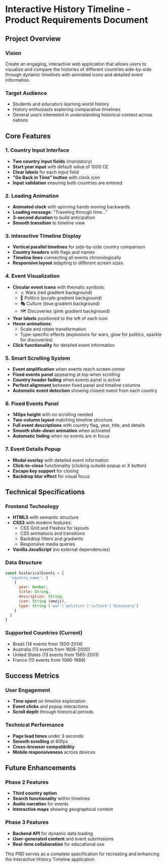 # Interactive History Timeline - Product Requirements Document

## Project Overview

### Vision
Create an engaging, interactive web application that allows users to visualize and compare the histories of different countries side-by-side through dynamic timelines with animated icons and detailed event information.

### Target Audience
- Students and educators learning world history
- History enthusiasts exploring comparative timelines
- General users interested in understanding historical context across nations

## Core Features

### 1. Country Input Interface
- **Two country input fields** (mandatory)
- **Start year input** with default value of 1000 CE
- **Clear labels** for each input field
- **"Go Back in Time" button** with clock icon
- **Input validation** ensuring both countries are entered

### 2. Loading Animation
- **Animated clock** with spinning hands moving backwards
- **Loading message**: "Traveling through time..."
- **3-second duration** to build anticipation
- **Smooth transition** to timeline view

### 3. Interactive Timeline Display
- **Vertical parallel timelines** for side-by-side country comparison
- **Country headers** with flags and names
- **Timeline lines** connecting all events chronologically
- **Responsive layout** adapting to different screen sizes

### 4. Event Visualization
- **Circular event icons** with thematic symbols:
  - ⚔️ Wars (red gradient background)
  - 👑 Politics (purple gradient background)
  - 🎭 Culture (blue gradient background)
  - 🗺️ Discoveries (pink gradient background)
- **Year labels** positioned to the left of each icon
- **Hover animations**:
  - Scale and rotate transformation
  - Type-specific effects (explosions for wars, glow for politics, sparkle for discoveries)
- **Click functionality** for detailed event information

### 5. Smart Scrolling System
- **Event amplification** when events reach screen center
- **Fixed events panel** appearing at top when scrolling
- **Country header fading** when events panel is active
- **Perfect alignment** between fixed panel and timeline columns
- **Automatic event detection** showing closest event from each country

### 6. Fixed Events Panel
- **140px height** with no scrolling needed
- **Two-column layout** matching timeline structure
- **Full event descriptions** with country flag, year, title, and details
- **Smooth slide-down animation** when activated
- **Automatic hiding** when no events are in focus

### 7. Event Details Popup
- **Modal overlay** with detailed event information
- **Click-to-close** functionality (clicking outside popup or X button)
- **Escape key support** for closing
- **Backdrop blur effect** for visual focus

## Technical Specifications

### Frontend Technology
- **HTML5** with semantic structure
- **CSS3** with modern features:
  - CSS Grid and Flexbox for layouts
  - CSS animations and transitions
  - Backdrop filters and gradients
  - Responsive media queries
- **Vanilla JavaScript** (no external dependencies)

### Data Structure
```javascript
const historicalEvents = {
  'country_name': [
    {
      year: Number,
      title: String,
      description: String,
      icon: String (emoji),
      type: String ('war'|'politics'|'culture'|'discovery')
    }
  ]
}
```

### Supported Countries (Current)
- Brazil (14 events from 1500-2014)
- Australia (13 events from 1606-2000)
- United States (13 events from 1565-2001)
- France (10 events from 1066-1989)

## Success Metrics

### User Engagement
- **Time spent** on timeline exploration
- **Event clicks** and popup interactions
- **Scroll depth** through historical periods

### Technical Performance
- **Page load times** under 3 seconds
- **Smooth scrolling** at 60fps
- **Cross-browser compatibility**
- **Mobile responsiveness** across devices

## Future Enhancements

### Phase 2 Features
- **Third country option**
- **Search functionality** within timelines
- **Audio narration** for events
- **Interactive maps** showing geographical context

### Phase 3 Features
- **Backend API** for dynamic data loading
- **User-generated content** and event submissions
- **Real-time collaboration** for educational use

This PRD serves as a complete specification for recreating and enhancing the Interactive History Timeline application.